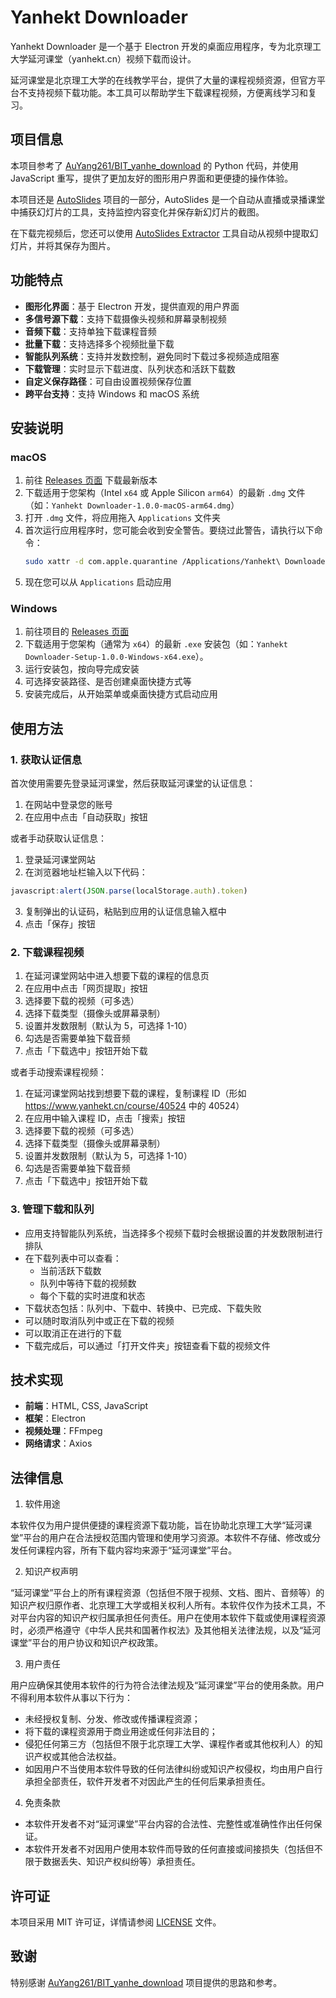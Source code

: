 # Yanhekt Downloader

Yanhekt Downloader 是一个基于 Electron 开发的桌面应用程序，专为北京理工大学延河课堂（yanhekt.cn）视频下载而设计。

延河课堂是北京理工大学的在线教学平台，提供了大量的课程视频资源，但官方平台不支持视频下载功能。本工具可以帮助学生下载课程视频，方便离线学习和复习。

## 项目信息

本项目参考了 [AuYang261/BIT_yanhe_download](https://github.com/AuYang261/BIT_yanhe_download) 的 Python 代码，并使用 JavaScript 重写，提供了更加友好的图形用户界面和更便捷的操作体验。

本项目还是 [AutoSlides](https://github.com/bit-admin/Yanhekt-AutoSlides) 项目的一部分，AutoSlides 是一个自动从直播或录播课堂中捕获幻灯片的工具，支持监控内容变化并保存新幻灯片的截图。

在下载完视频后，您还可以使用 [AutoSlides Extractor](https://github.com/bit-admin/AutoSlides-extractor) 工具自动从视频中提取幻灯片，并将其保存为图片。

## 功能特点

- **图形化界面**：基于 Electron 开发，提供直观的用户界面
- **多信号源下载**：支持下载摄像头视频和屏幕录制视频
- **音频下载**：支持单独下载课程音频
- **批量下载**：支持选择多个视频批量下载
- **智能队列系统**：支持并发数控制，避免同时下载过多视频造成阻塞
- **下载管理**：实时显示下载进度、队列状态和活跃下载数
- **自定义保存路径**：可自由设置视频保存位置
- **跨平台支持**：支持 Windows 和 macOS 系统

## 安装说明

### macOS

1. 前往 [Releases 页面](https://github.com/bit-admin/Yanhekt-downloader-electron/releases) 下载最新版本
2. 下载适用于您架构（Intel `x64` 或 Apple Silicon `arm64`）的最新 `.dmg` 文件（如：`Yanhekt Downloader-1.0.0-macOS-arm64.dmg`）
3. 打开 `.dmg` 文件，将应用拖入 `Applications` 文件夹
4. 首次运行应用程序时，您可能会收到安全警告。要绕过此警告，请执行以下命令：
   ```bash
   sudo xattr -d com.apple.quarantine /Applications/Yanhekt\ Downloader.app
   ```
5. 现在您可以从 `Applications` 启动应用

### Windows

1. 前往项目的 [Releases 页面](https://github.com/bit-admin/Yanhekt-downloader-electron/releases)
2. 下载适用于您架构（通常为 `x64`）的最新 `.exe` 安装包（如：`Yanhekt Downloader-Setup-1.0.0-Windows-x64.exe`）。
3. 运行安装包，按向导完成安装
4. 可选择安装路径、是否创建桌面快捷方式等
5. 安装完成后，从开始菜单或桌面快捷方式启动应用

## 使用方法

### 1. 获取认证信息

首次使用需要先登录延河课堂，然后获取延河课堂的认证信息：

1. 在网站中登录您的账号
2. 在应用中点击「自动获取」按钮

或者手动获取认证信息：

1. 登录延河课堂网站
2. 在浏览器地址栏输入以下代码：
```javascript
javascript:alert(JSON.parse(localStorage.auth).token)
```
3. 复制弹出的认证码，粘贴到应用的认证信息输入框中
4. 点击「保存」按钮

### 2. 下载课程视频

1. 在延河课堂网站中进入想要下载的课程的信息页
2. 在应用中点击「网页提取」按钮
3. 选择要下载的视频（可多选）
4. 选择下载类型（摄像头或屏幕录制）
5. 设置并发数限制（默认为 5，可选择 1-10）
6. 勾选是否需要单独下载音频
7. 点击「下载选中」按钮开始下载

或者手动搜索课程视频：

1. 在延河课堂网站找到想要下载的课程，复制课程 ID（形如 https://www.yanhekt.cn/course/40524 中的 40524）
2. 在应用中输入课程 ID，点击「搜索」按钮
3. 选择要下载的视频（可多选）
4. 选择下载类型（摄像头或屏幕录制）
5. 设置并发数限制（默认为 5，可选择 1-10）
6. 勾选是否需要单独下载音频
7. 点击「下载选中」按钮开始下载

### 3. 管理下载和队列

- 应用支持智能队列系统，当选择多个视频下载时会根据设置的并发数限制进行排队
- 在下载列表中可以查看：
  - 当前活跃下载数
  - 队列中等待下载的视频数
  - 每个下载的实时进度和状态
- 下载状态包括：队列中、下载中、转换中、已完成、下载失败
- 可以随时取消队列中或正在下载的视频
- 可以取消正在进行的下载
- 下载完成后，可以通过「打开文件夹」按钮查看下载的视频文件

## 技术实现

- **前端**：HTML, CSS, JavaScript
- **框架**：Electron
- **视频处理**：FFmpeg
- **网络请求**：Axios

## 法律信息

1. 软件用途

本软件仅为用户提供便捷的课程资源下载功能，旨在协助北京理工大学“延河课堂”平台的用户在合法授权范围内管理和使用学习资源。本软件不存储、修改或分发任何课程内容，所有下载内容均来源于“延河课堂”平台。

2. 知识产权声明

“延河课堂”平台上的所有课程资源（包括但不限于视频、文档、图片、音频等）的知识产权归原作者、北京理工大学或相关权利人所有。本软件仅作为技术工具，不对平台内容的知识产权归属承担任何责任。用户在使用本软件下载或使用课程资源时，必须严格遵守《中华人民共和国著作权法》及其他相关法律法规，以及“延河课堂”平台的用户协议和知识产权政策。

3. 用户责任

用户应确保其使用本软件的行为符合法律法规及“延河课堂”平台的使用条款。用户不得利用本软件从事以下行为：

- 未经授权复制、分发、修改或传播课程资源；
- 将下载的课程资源用于商业用途或任何非法目的；
- 侵犯任何第三方（包括但不限于北京理工大学、课程作者或其他权利人）的知识产权或其他合法权益。
- 如因用户不当使用本软件导致的任何法律纠纷或知识产权侵权，均由用户自行承担全部责任，软件开发者不对因此产生的任何后果承担责任。

4. 免责条款

- 本软件开发者不对“延河课堂”平台内容的合法性、完整性或准确性作出任何保证。
- 本软件开发者不对因用户使用本软件而导致的任何直接或间接损失（包括但不限于数据丢失、知识产权纠纷等）承担责任。

## 许可证

本项目采用 MIT 许可证，详情请参阅 [LICENSE](LICENSE) 文件。

## 致谢

特别感谢 [AuYang261/BIT_yanhe_download](https://github.com/AuYang261/BIT_yanhe_download) 项目提供的思路和参考。